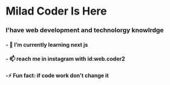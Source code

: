 # Milad Coder Is Here

### I'have web development and technolorgy knowlrdge


#### - 🌱 I’m currently learning next js

#### - 📫 reach me in instagram with id:web.coder2

#### -⚡ Fun fact: if code work don't change it
